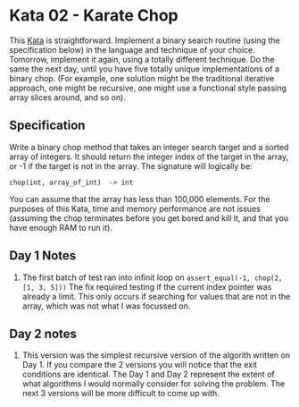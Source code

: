 # Kata 02 - Karate Chop
This [Kata](http://codekata.com/kata/kata02-karate-chop/) is straightforward. 
Implement a binary search routine (using the specification below) in the 
language and technique of your choice. Tomorrow, implement it again, using a 
totally different technique. Do the same the next day, until you have five 
totally unique implementations of a binary chop. (For example, one solution 
might be the traditional iterative approach, one might be recursive, one might 
use a functional style passing array slices around, and so on).

## Specification
Write a binary chop method that takes an integer search target and a sorted 
array of integers. It should return the integer index of the target in the array, 
or -1 if the target is not in the array. The signature will logically be:

`chop(int, array_of_int)  -> int`
 
You can assume that the array has less than 100,000 elements. For the purposes 
of this Kata, time and memory performance are not issues (assuming the chop 
terminates before you get bored and kill it, and that you have enough RAM to 
run it).

## Day 1 Notes
1. The first batch of test ran into infinit loop on `assert_equal(-1, chop(2, [1, 3, 5]))`
The fix required testing if the current index pointer was already a limit. This only occurs if searching
for values that are not in the array, which was not what I was focussed on. 

## Day 2 notes
1. This version was the simplest recursive version of the algorith written on 
Day 1. If you compare the 2 versions you will notice that the exit conditions
are identical. The Day 1 and Day 2 represent the extent of what algorithms 
I would normally consider for solving the problem. The next 3 versions will be
more difficult to come up with.

